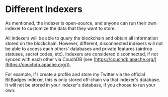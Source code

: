 # Different Indexers

As mentioned, the indexer is open-source, and anyone can run their own indexer to customize the data that they want to store.

All indexers will be able to query the blockchain and obtain all information stored on the blockchain. However, different, disconnected indexers will not be able to access each others' databases and private features (airdrop statuses, secret codes, etc). Indexers are considered disconnected, if not synced with each other via CouchDB (see [https://couchdb.apache.org/](https://couchdb.apache.org/)).

For example, if I create a profile and store my Twitter via the official BitBadges indexer, this is only stored off-chain via that indexer's database. It will not be stored in your indexer's database, if you choose to run your own.
